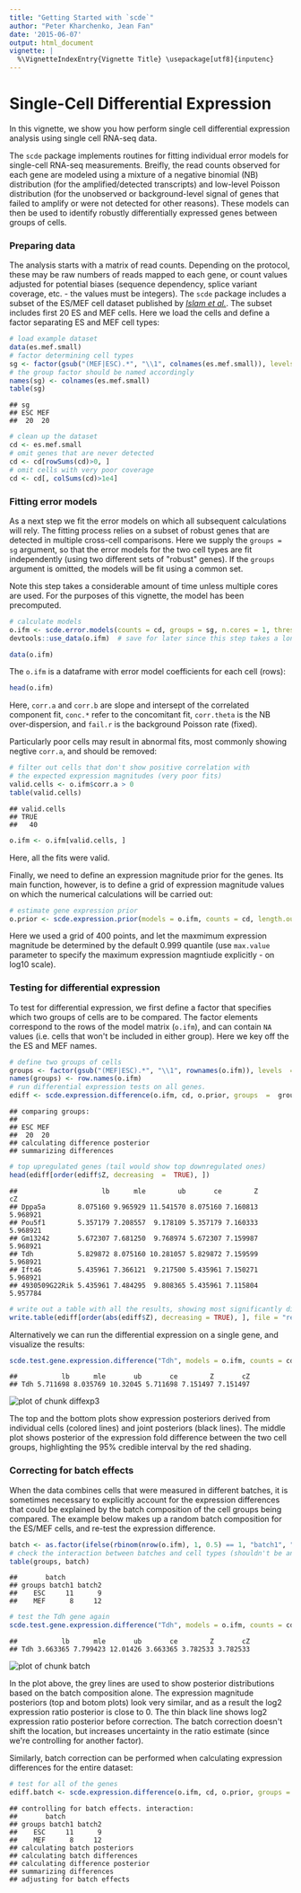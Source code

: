 ```yaml
---
title: "Getting Started with `scde`"
author: "Peter Kharchenko, Jean Fan"
date: '2015-06-07'
output: html_document
vignette: |
  %\VignetteIndexEntry{Vignette Title} \usepackage[utf8]{inputenc}
---
```


# Single-Cell Differential Expression

In this vignette, we show you how perform single cell differential expression analysis using single cell RNA-seq data. 

The `scde` package implements routines for fitting individual error models for single-cell RNA-seq measurements. Breifly, the read counts observed for each gene are modeled using a mixture of a negative binomial (NB) distribution (for the amplified/detected transcripts) and low-level Poisson distribution (for the unobserved or background-level signal of genes that failed to amplify or were not detected for other reasons). These models can then be used to identify robustly differentially expressed genes between groups of cells. 

### Preparing data

The analysis starts with a matrix of read counts. Depending on the protocol, these may be raw numbers of reads mapped to each gene, or count values adjusted for potential biases (sequence dependency, splice variant coverage, etc. - the values must be integers). The `scde` package includes a subset of the ES/MEF cell dataset published by [_Islam et al._](http://www.ncbi.nlm.nih.gov/pubmed/?term=24363023). The subset includes first 20 ES and MEF cells. Here we load the cells and define a factor separating ES and MEF cell types:




```r
# load example dataset
data(es.mef.small)
# factor determining cell types
sg <- factor(gsub("(MEF|ESC).*", "\\1", colnames(es.mef.small)), levels = c("ESC", "MEF"))
# the group factor should be named accordingly
names(sg) <- colnames(es.mef.small)  
table(sg)
```

```
## sg
## ESC MEF 
##  20  20
```

```r
# clean up the dataset
cd <- es.mef.small
# omit genes that are never detected
cd <- cd[rowSums(cd)>0, ]
# omit cells with very poor coverage
cd <- cd[, colSums(cd)>1e4]
```

### Fitting error models

As a next step we fit the error models on which all subsequent calculations will rely. The fitting process relies on a subset of robust genes that are detected in multiple cross-cell comparisons. Here we supply the `groups = sg` argument, so that the error models for the two cell types are fit independently (using two different sets of "robust" genes). If the `groups` argument is omitted, the models will be fit using a common set.

Note this step takes a considerable amount of time unless multiple cores are used. For the purposes of this vignette, the model has been precomputed. 


```r
# calculate models
o.ifm <- scde.error.models(counts = cd, groups = sg, n.cores = 1, threshold.segmentation = TRUE, save.crossfit.plots = FALSE, save.model.plots = FALSE, verbose = 1)
devtools::use_data(o.ifm)  # save for later since this step takes a long time
```


```r
data(o.ifm)
```

The `o.ifm` is a dataframe with error model coefficients for each cell (rows):

```r
head(o.ifm)
```

Here, `corr.a` and `corr.b` are slope and intersept of the correlated component fit, `conc.*` refer to the concomitant fit, `corr.theta` is the NB over-dispersion, and `fail.r` is the background Poisson rate (fixed).

Particularly poor cells may result in abnormal fits, most commonly showing negtive `corr.a`, and should be removed:


```r
# filter out cells that don't show positive correlation with
# the expected expression magnitudes (very poor fits)
valid.cells <- o.ifm$corr.a > 0
table(valid.cells)
```

```
## valid.cells
## TRUE 
##   40
```

```r
o.ifm <- o.ifm[valid.cells, ]
```

Here, all the fits were valid.

Finally, we need to define an expression magnitude prior for the genes. Its main function, however, is to define a grid of expression magnitude values on which the numerical calculations will be carried out:


```r
# estimate gene expression prior
o.prior <- scde.expression.prior(models = o.ifm, counts = cd, length.out = 400, show.plot = FALSE)
```

Here we used a grid of 400 points, and let the maxmimum expression magnitude be determined by the default 0.999 quantile (use `max.value` parameter to specify the maximum expression magntiude explicitly - on log10 scale).

### Testing for differential expression

To test for differential expression, we first define a factor that specifies which two groups of cells are to be compared. The factor elements correspond to the rows of the model matrix (`o.ifm`), and can contain `NA` values (i.e. cells that won't be included in either group). Here we key off the the ES and MEF names.


```r
# define two groups of cells
groups <- factor(gsub("(MEF|ESC).*", "\\1", rownames(o.ifm)), levels  =  c("ESC", "MEF"))
names(groups) <- row.names(o.ifm)
# run differential expression tests on all genes.
ediff <- scde.expression.difference(o.ifm, cd, o.prior, groups  =  groups, n.randomizations  =  100, n.cores  =  1, verbose  =  1)
```

```
## comparing groups:
## 
## ESC MEF 
##  20  20 
## calculating difference posterior
## summarizing differences
```

```r
# top upregulated genes (tail would show top downregulated ones)
head(ediff[order(ediff$Z, decreasing  =  TRUE), ])
```

```
##                     lb      mle        ub       ce        Z       cZ
## Dppa5a        8.075160 9.965929 11.541570 8.075160 7.160813 5.968921
## Pou5f1        5.357179 7.208557  9.178109 5.357179 7.160333 5.968921
## Gm13242       5.672307 7.681250  9.768974 5.672307 7.159987 5.968921
## Tdh           5.829872 8.075160 10.281057 5.829872 7.159599 5.968921
## Ift46         5.435961 7.366121  9.217500 5.435961 7.150271 5.968921
## 4930509G22Rik 5.435961 7.484295  9.808365 5.435961 7.115804 5.957784
```


```r
# write out a table with all the results, showing most significantly different genes (in both directions) on top
write.table(ediff[order(abs(ediff$Z), decreasing = TRUE), ], file = "results.txt", row.names = TRUE, col.names = TRUE, sep = "\t", quote = FALSE)
```

Alternatively we can run the differential expression on a single gene, and visualize the results:


```r
scde.test.gene.expression.difference("Tdh", models = o.ifm, counts = cd, prior = o.prior)
```

```
##           lb      mle       ub       ce        Z       cZ
## Tdh 5.711698 8.035769 10.32045 5.711698 7.151497 7.151497
```

![plot of chunk diffexp3](figures/scde-diffexp3-1.png) 

The top and the bottom plots show expression posteriors derived from individual cells (colored lines) and joint posteriors (black lines). The middle plot shows posterior of the expression fold difference between the two cell groups, highlighting the 95% credible interval by the red shading.

### Correcting for batch effects

When the data combines cells that were measured in different batches, it is sometimes necessary to explicitly account for the expression differences that could be explained by the batch composition of the cell groups being compared. The example below makes up a random batch composition for the ES/MEF cells, and re-test the expression difference.




```r
batch <- as.factor(ifelse(rbinom(nrow(o.ifm), 1, 0.5) == 1, "batch1", "batch2"))
# check the interaction between batches and cell types (shouldn't be any)
table(groups, batch)
```

```
##       batch
## groups batch1 batch2
##    ESC     11      9
##    MEF      8     12
```

```r
# test the Tdh gene again
scde.test.gene.expression.difference("Tdh", models = o.ifm, counts = cd, prior = o.prior, batch = batch)
```

```
##           lb      mle       ub       ce        Z       cZ
## Tdh 3.663365 7.799423 12.01426 3.663365 3.782533 3.782533
```

![plot of chunk batch](figures/scde-batch-1.png) 

In the plot above, the grey lines are used to show posterior distributions based on the batch composition alone. The expression magnitude posteriors (top and botom plots) look very similar, and as a result the log2 expression ratio posterior is close to 0. The thin black line shows log2 expression ratio posterior before correction. The batch correction doesn't shift the location, but increases uncertainty in the ratio estimate (since we're controlling for another factor).

Similarly, batch correction can be performed when calculating expression differences for the entire dataset:


```r
# test for all of the genes
ediff.batch <- scde.expression.difference(o.ifm, cd, o.prior, groups = groups, batch = batch, n.randomizations = 100, n.cores = 1, return.posteriors = TRUE, verbose = 1)
```

```
## controlling for batch effects. interaction:
##       batch
## groups batch1 batch2
##    ESC     11      9
##    MEF      8     12
## calculating batch posteriors
## calculating batch differences
## calculating difference posterior
## summarizing differences
## adjusting for batch effects
```

